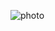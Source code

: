 ![photo](https://user-images.githubusercontent.com/125550572/236331981-66a10767-7bf1-4eec-bd26-fab28f2f7c82.jpg)